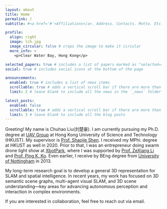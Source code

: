 ```yaml
---
layout: about
title: Home
permalink: /
subtitle: #<a href='#'>Affiliations</a>. Address. Contacts. Motto. Etc.

profile:
  align: right
  image: lch.jpg
  image_circular: false # crops the image to make it circular
  more_info: >
    <p>Clear Water Bay, Hong Kong</p>

selected_papers: true # includes a list of papers marked as "selected={true}"
social: true # includes social icons at the bottom of the page

announcements:
  enabled: true # includes a list of news items
  scrollable: true # adds a vertical scroll bar if there are more than 3 news items
  limit: 2 # leave blank to include all the news in the `_news` folder

latest_posts:
  enabled: false
  scrollable: true # adds a vertical scroll bar if there are more than 3 new posts items
  limit: 3 # leave blank to include all the blog posts
---
```


Greeting! My name is Chuhao Liu(刘楚豪). I am currently pursuing my Ph.D. degree at [UAV Group](https://uav.hkust.edu.hk) at Hong Kong University of Science and Technology (HKUST). My supervisor is [Prof. Shaojie Shen](https://uav.hkust.edu.hk/group/). I received my MPhi. degree at HKUST as well in 2020. Prior to that, I was an entrepreneur doing swarm drone light show at [XbotPark](wwww.xbotpark.com), where I was supported by [Prof. ZeXiang Li](https://seng.hkust.edu.hk/about/people/faculty/zexiang-li) and [Prof. Ping K. Ko](https://ece.hkust.edu.hk/pingko). Even earlier, I receive by BEng degree from [University of Nottingham](https://www.nottingham.ac.uk) in 2013.

My long-term research goal is to develop a general 3D representation for SLAM and spatial intelligence. In recent years, my work has focused on 3D semantic scene graphs, multi-agent visual SLAM, and 3D scene understanding—key areas for advancing autonomous perception and interaction in complex environments.

If you are interested in collaboration, feel free to reach out via email.